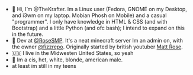 - 👋 Hi, I’m @TheKrafter. Im a Linux user (Fedora, GNOME on my Desktop, and i3wm on my laptop. Mobian Phosh on Mobile) and a casual "programmer". I only have knowledge in HTML & CSS (and with Bootstrap) and a little Python (and ofc bash); I intend to expand on this in the future.
- 💼 Dev at [@RoseSMP](https://github.com/RoseSMP). It's a neat minecraft server Im an admin on, with the owner [@fizzrepo](https://github.com/fizzrepo). Originally started by british youtuber [Matt Rose](https://www.youtube.com/c/MattRoseStuff).
- 🇺🇸 I live in the Midwesten United States, so yeah
- 👱 Im a cis, het, white, blonde, american male.
- at least im still in my teens
